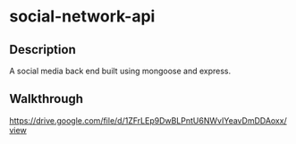 # social-network-api

## Description
A social media back end built using mongoose and express.

## Walkthrough
https://drive.google.com/file/d/1ZFrLEp9DwBLPntU6NWvIYeavDmDDAoxx/view

